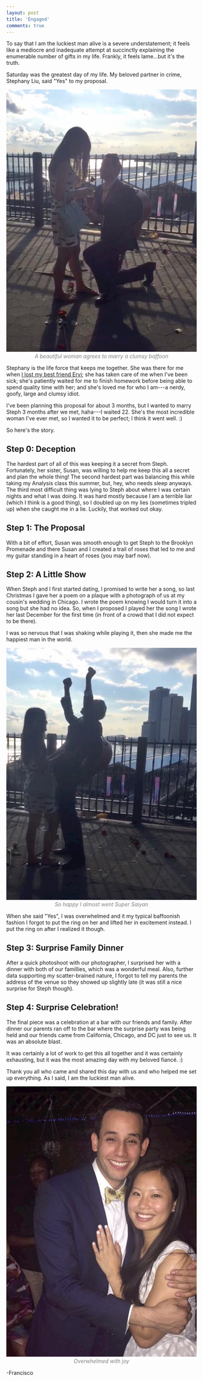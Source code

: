 ```yaml
---
layout: post
title: 'Engaged'
comments: true
---
```


To say that I am the luckiest man alive is a severe understatement; it feels like a mediocre and inadequate attempt at succinctly explaining the enumerable number of gifts in my life. Frankly, it feels lame...but it's the truth. 

Saturday was the greatest day of my life. My beloved partner in crime, Stephany Liu, said "Yes" to my proposal.

<p style="text-align: center; color:gray;"> 
    <img src="/assets/images/proposal.jpg">
    <br>
    <i> A beautiful woman agrees to marry a clumsy baffoon</i>
</p>


Stephany is the life force that keeps me together. She was there for me when [I lost my best friend Ervi](https://www.linkedin.com/pulse/mentor-who-shaped-me-what-i-learned-from-child-whose-life-arceo?trk=prof-post); she has taken care of me when I've been sick; she's patiently waited for me to finish homework before being able to spend quality time with her; and she's loved me for who I am---a nerdy, goofy, large and clumsy idiot.

I've been planning this proposal for about 3 months, but I wanted to marry Steph 3 months after we met, haha---I waited 22. She's the most incredible woman I've ever met, so I wanted it to be perfect; I think it went well. :)

So here's the story.
## Step 0: Deception

The hardest part of all of this was keeping it a secret from Steph. Fortunately, her sister, Susan, was willing to help me keep this all a secret and plan the whole thing! The second hardest part was balancing this while taking my Analysis class this summer, but, hey, who needs sleep anyways. The third most difficult thing was lying to Steph about where I was certain nights and what I was doing. It was hard mostly because I am a terrible liar (which I think is a good thing), so I doubled up on my lies (sometimes tripled up) when she caught me in a lie. Luckily, that worked out okay.
## Step 1: The Proposal

With a bit of effort, Susan was smooth enough to get Steph to the Brooklyn Promenade and there Susan and I created a trail of roses that led to me and my guitar standing in a heart of roses (you may barf now). 
## Step 2: A Little Show

When Steph and I first started dating, I promised to write her a song, so last Christmas I gave her a poem on a plaque with a photograph of us at my cousin's wedding in Chicago. I wrote the poem knowing I would turn it into a song but she had no idea. So, when I proposed I played her the song I wrote her last December for the first time (in front of a crowd that I did not expect to be there). 

I was so nervous that I was shaking while playing it, then she made me the happiest man in the world. 

<p style="text-align: center; color:gray;"> 
    <img src="/assets/images/proposal_yay.jpg">
    <br>
    <i> So happy I almost went Super Saiyan</i>
</p>

When she said "Yes", I was overwhelmed and it my typical baffoonish fashion I forgot to put the ring on her and lifted her in excitement instead. I put the ring on after I realized it though.

## Step 3: Surprise Family Dinner

After a quick photoshoot with our photographer, I surprised her with a dinner with both of our famillies, which was a wonderful meal. Also, further data supporting my scatter-brained nature, I forgot to tell my parents the address of the venue so they showed up slightly late (it was still a nice surprise for Steph though).

## Step 4: Surprise Celebration!

The final piece was a celebration at a bar with our friends and family. After dinner our parents ran off to the bar where the surprise party was being held and our friends came from California, Chicago, and DC just to see us. It was an absolute blast. 

It was certainly a lot of work to get this all together and it was certainly exhausting, but it was the most amazing day with my beloved fiancé. :) 

Thank you all who came and shared this day with us and who helped me set up everything. As I said, I am the luckiest man alive.

<p style="text-align: center; color:gray;"> 
    <img src="/assets/images/proposal_us.jpg">
    <br>
    <i> Overwhelmed with joy</i>
</p>

-Francisco